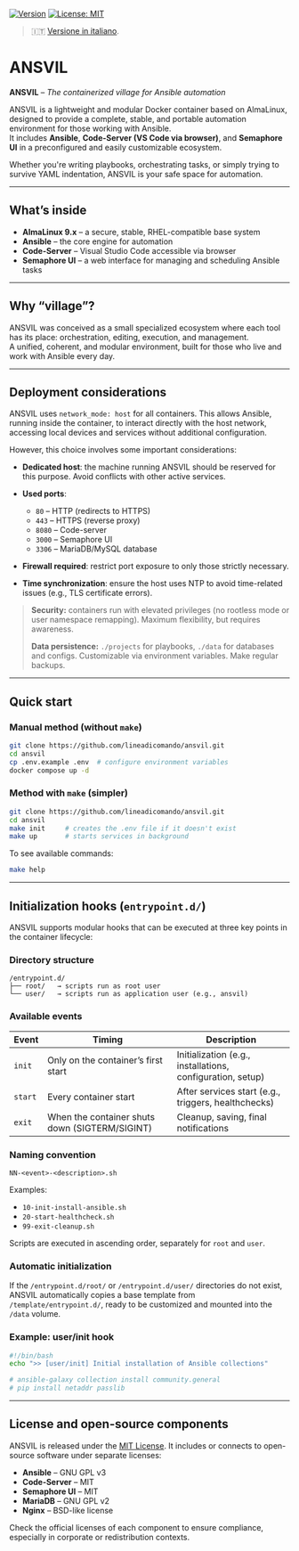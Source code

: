 [![Version](https://img.shields.io/badge/version-v0.1.0--beta-blue)](#)
[![License: MIT](https://img.shields.io/badge/License-MIT-yellow.svg)](https://opensource.org/licenses/MIT)

> 🇮🇹 [Versione in italiano](README.it.md).

# ANSVIL

**ANSVIL** – *The containerized village for Ansible automation*

ANSVIL is a lightweight and modular Docker container based on AlmaLinux, designed to provide a complete, stable, and portable automation environment for those working with Ansible.  
It includes **Ansible**, **Code-Server (VS Code via browser)**, and **Semaphore UI** in a preconfigured and easily customizable ecosystem.

Whether you're writing playbooks, orchestrating tasks, or simply trying to survive YAML indentation, ANSVIL is your safe space for automation.

---

## What’s inside

- **AlmaLinux 9.x** – a secure, stable, RHEL-compatible base system
- **Ansible** – the core engine for automation
- **Code-Server** – Visual Studio Code accessible via browser
- **Semaphore UI** – a web interface for managing and scheduling Ansible tasks

---

## Why “village”?

ANSVIL was conceived as a small specialized ecosystem where each tool has its place: orchestration, editing, execution, and management.  
A unified, coherent, and modular environment, built for those who live and work with Ansible every day.

---

## Deployment considerations

ANSVIL uses `network_mode: host` for all containers. This allows Ansible, running inside the container, to interact directly with the host network, accessing local devices and services without additional configuration.

However, this choice involves some important considerations:

- **Dedicated host**: the machine running ANSVIL should be reserved for this purpose. Avoid conflicts with other active services.
- **Used ports**:

  - `80` – HTTP (redirects to HTTPS)
  - `443` – HTTPS (reverse proxy)
  - `8080` – Code-server
  - `3000` – Semaphore UI
  - `3306` – MariaDB/MySQL database

- **Firewall required**: restrict port exposure to only those strictly necessary.
- **Time synchronization**: ensure the host uses NTP to avoid time-related issues (e.g., TLS certificate errors).

> **Security:** containers run with elevated privileges (no rootless mode or user namespace remapping). Maximum flexibility, but requires awareness.
>
> **Data persistence:** `./projects` for playbooks, `./data` for databases and configs. Customizable via environment variables. Make regular backups.

---

## Quick start

### Manual method (without `make`)

```bash
git clone https://github.com/lineadicomando/ansvil.git
cd ansvil
cp .env.example .env  # configure environment variables
docker compose up -d
````

### Method with `make` (simpler)

```bash
git clone https://github.com/lineadicomando/ansvil.git
cd ansvil
make init     # creates the .env file if it doesn't exist
make up       # starts services in background
```

To see available commands:

```bash
make help
```

---

## Initialization hooks (`entrypoint.d/`)

ANSVIL supports modular hooks that can be executed at three key points in the container lifecycle:

### Directory structure

```
/entrypoint.d/
├── root/   → scripts run as root user
└── user/   → scripts run as application user (e.g., ansvil)
```

### Available events

| Event   | Timing                                         | Description                                                |
| ------- | ---------------------------------------------- | ---------------------------------------------------------- |
| `init`  | Only on the container’s first start            | Initialization (e.g., installations, configuration, setup) |
| `start` | Every container start                          | After services start (e.g., triggers, healthchecks)        |
| `exit`  | When the container shuts down (SIGTERM/SIGINT) | Cleanup, saving, final notifications                       |

### Naming convention

```
NN-<event>-<description>.sh
```

Examples:

* `10-init-install-ansible.sh`
* `20-start-healthcheck.sh`
* `99-exit-cleanup.sh`

Scripts are executed in ascending order, separately for `root` and `user`.

### Automatic initialization

If the `/entrypoint.d/root/` or `/entrypoint.d/user/` directories do not exist, ANSVIL automatically copies a base template from `/template/entrypoint.d/`, ready to be customized and mounted into the `/data` volume.

### Example: user/init hook

```bash
#!/bin/bash
echo ">> [user/init] Initial installation of Ansible collections"

# ansible-galaxy collection install community.general
# pip install netaddr passlib
```

---

## License and open-source components

ANSVIL is released under the [MIT License](LICENSE).
It includes or connects to open-source software under separate licenses:

* **Ansible** – GNU GPL v3
* **Code-Server** – MIT
* **Semaphore UI** – MIT
* **MariaDB** – GNU GPL v2
* **Nginx** – BSD-like license

Check the official licenses of each component to ensure compliance, especially in corporate or redistribution contexts.